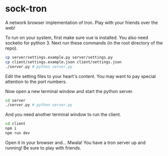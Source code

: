 # sock-tron
A network browser implementation of tron. Play with your friends over the web!

To run on your system, first make sure vue is installed. You also need socketio
for python 3. Next run these commands (in the root directory of the repo).

```bash
cp server/settings.example.py server/settings.py
cp client/settings.example.json client/settings.json
./server.py # python server.py
```

Edit the setting files to your heart's content. You may want to pay special
attention to the port numbers.

Now open a new terminal window and start the python server.
```bash
cd server
./server.py # python server.py
```

And you need another terminal window to run the client.
```bash
cd client
npm i
npm run dev
```
Open it in your browser and... Mwala! You have a tron server up and running! Be
sure to play with friends.
